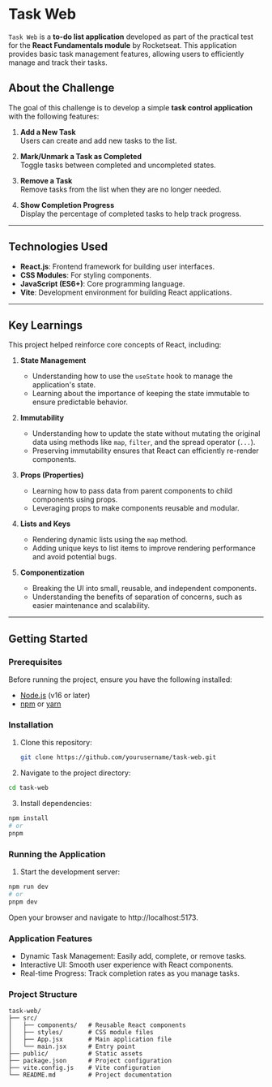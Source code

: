 # Task Web

`Task Web` is a **to-do list application** developed as part of the practical test for the **React Fundamentals module** by Rocketseat. This application provides basic task management features, allowing users to efficiently manage and track their tasks.

## About the Challenge

The goal of this challenge is to develop a simple **task control application** with the following features:

1. **Add a New Task**  
   Users can create and add new tasks to the list.

2. **Mark/Unmark a Task as Completed**  
   Toggle tasks between completed and uncompleted states.

3. **Remove a Task**  
   Remove tasks from the list when they are no longer needed.

4. **Show Completion Progress**  
   Display the percentage of completed tasks to help track progress.

---

## Technologies Used

- **React.js**: Frontend framework for building user interfaces.
- **CSS Modules**: For styling components.
- **JavaScript (ES6+)**: Core programming language.
- **Vite**: Development environment for building React applications.

---

## Key Learnings

This project helped reinforce core concepts of React, including:

1. **State Management**  
   - Understanding how to use the `useState` hook to manage the application's state.  
   - Learning about the importance of keeping the state immutable to ensure predictable behavior.

2. **Immutability**  
   - Understanding how to update the state without mutating the original data using methods like `map`, `filter`, and the spread operator (`...`).  
   - Preserving immutability ensures that React can efficiently re-render components.

3. **Props (Properties)**  
   - Learning how to pass data from parent components to child components using props.  
   - Leveraging props to make components reusable and modular.

4. **Lists and Keys**  
   - Rendering dynamic lists using the `map` method.  
   - Adding unique keys to list items to improve rendering performance and avoid potential bugs.

5. **Componentization**  
   - Breaking the UI into small, reusable, and independent components.  
   - Understanding the benefits of separation of concerns, such as easier maintenance and scalability.  

---

## Getting Started

### Prerequisites

Before running the project, ensure you have the following installed:

- [Node.js](https://nodejs.org/) (v16 or later)
- [npm](https://www.npmjs.com/) or [yarn](https://yarnpkg.com/)

### Installation

1. Clone this repository:
   ```bash
   git clone https://github.com/yourusername/task-web.git

2. Navigate to the project directory:
```bash
cd task-web
```

3. Install dependencies:
```bash
npm install
# or
pnpm
```

### Running the Application
1. Start the development server:

```bash 
npm run dev
# or
pnpm dev
```
Open your browser and navigate to http://localhost:5173.

### Application Features

- Dynamic Task Management: Easily add, complete, or remove tasks.
- Interactive UI: Smooth user experience with React components.
- Real-time Progress: Track completion rates as you manage tasks.

### Project Structure
```plaintext
task-web/
├── src/
│   ├── components/   # Reusable React components
│   ├── styles/       # CSS module files
│   ├── App.jsx       # Main application file
│   └── main.jsx      # Entry point
├── public/           # Static assets
├── package.json      # Project configuration
├── vite.config.js    # Vite configuration
└── README.md         # Project documentation
```